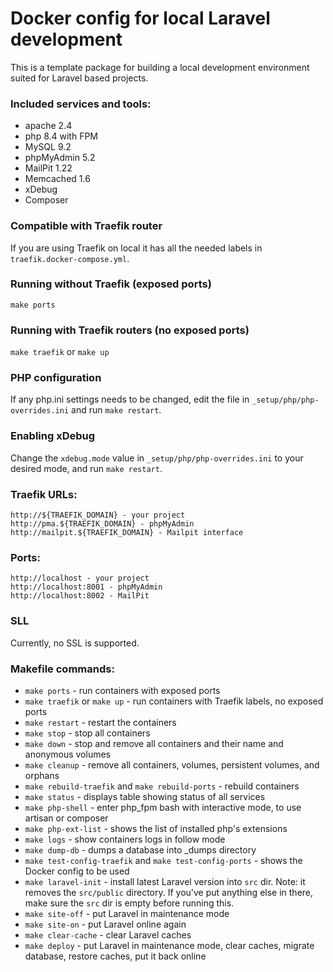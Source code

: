 # Docker config for local Laravel development

This is a template package for building a local development 
environment suited for Laravel based projects.

### Included services and tools:
- apache 2.4
- php 8.4 with FPM
- MySQL 9.2
- phpMyAdmin 5.2
- MailPit 1.22
- Memcached 1.6
- xDebug
- Composer

### Compatible with Traefik router
If you are using Traefik on local it has all the needed labels
in `traefik.docker-compose.yml`.

### Running without Traefik (exposed ports)
`make ports`

### Running with Traefik routers (no exposed ports)
`make traefik` or `make up`

### PHP configuration
If any php.ini settings needs to be changed, edit the file in
`_setup/php/php-overrides.ini` and run `make restart`.

### Enabling xDebug
Change the `xdebug.mode` value in `_setup/php/php-overrides.ini` to your 
desired mode, and run `make restart`.

### Traefik URLs:
```
http://${TRAEFIK_DOMAIN} - your project
http://pma.${TRAEFIK_DOMAIN} - phpMyAdmin
http://mailpit.${TRAEFIK_DOMAIN} - Mailpit interface
```

### Ports:
```
http://localhost - your project
http://localhost:8001 - phpMyAdmin
http://localhost:8002 - MailPit
```

### SLL
Currently, no SSL is supported.

### Makefile commands:
- `make ports` - run containers with exposed ports
- `make traefik` or `make up` - run containers with Traefik labels, no exposed ports
- `make restart` - restart the containers
- `make stop` - stop all containers
- `make down` - stop and remove all containers and their name and anonymous volumes
- `make cleanup` - remove all containers, volumes, persistent volumes, and orphans
- `make rebuild-traefik` and `make rebuild-ports` - rebuild containers
- `make status` - displays table showing status of all services
- `make php-shell` - enter php_fpm bash with interactive mode, to use artisan or composer
- `make php-ext-list` - shows the list of installed php's extensions
- `make logs` - show containers logs in follow mode
- `make dump-db` - dumps a database into _dumps directory
- `make test-config-traefik` and `make test-config-ports` - shows the Docker config to be used
- `make laravel-init` - install latest Laravel version into `src` dir. Note: it removes the `src/public` directory. If you've put anything else in there, make sure the `src` dir is empty before running this.
- `make site-off` - put Laravel in maintenance mode
- `make site-on` - put Laravel online again
- `make clear-cache` - clear Laravel caches
- `make deploy` - put Laravel in maintenance mode, clear caches, migrate database, restore caches, put it back online 